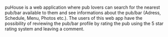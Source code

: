 puHouse is a web application where pub lovers can search for the nearest pub/bar available to them and see informations about the pub/bar (Adress, Schedule, Menu, Photos etc.).
The users of this web app have the possibility of reviewing the pub/bar profile by rating the pub using the 5 star rating system and leaving a comment.
